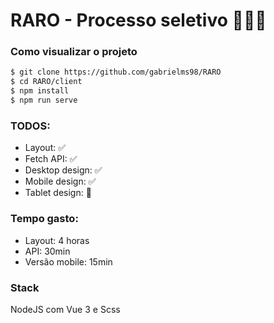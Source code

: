 # RARO - Processo seletivo 👨🏻‍💻


### Como visualizar o projeto
```bash
$ git clone https://github.com/gabrielms98/RARO
$ cd RARO/client
$ npm install
$ npm run serve
```
### TODOS:
* Layout: ✅
* Fetch API: ✅
* Desktop design: ✅
* Mobile design: ✅
* Tablet design: 🚫

### Tempo gasto:
* Layout: 4 horas
* API: 30min
* Versão mobile: 15min

### Stack
NodeJS com Vue 3 e Scss
